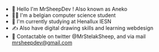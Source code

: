 - 👤 Hello I'm MrSheepDev ! Also known as Aneko
- 🧑‍💻 I'm a belgian computer science student
- 📖 I'm currently studying at Henallux IESN
- ✍️ Also have digital drawing skills and learning webdesign
- 👀 Contactable on twitter @MrStelakSheep, and via mail mrsheepdev@gmail.com

<!---
MrSheepDev/MrSheepDev is a ✨ special ✨ repository because its `README.md` (this file) appears on your GitHub profile.
You can click the Preview link to take a look at your changes.
--->
